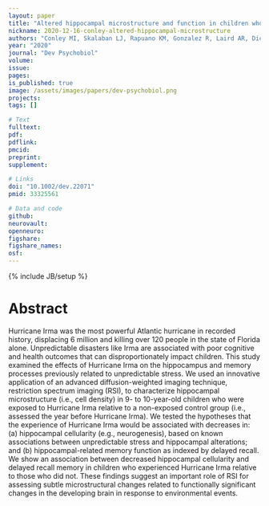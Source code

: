 ```yaml
---
layout: paper
title: "Altered hippocampal microstructure and function in children who experienced Hurricane Irma"
nickname: 2020-12-16-conley-altered-hippocampal-microstructure
authors: "Conley MI, Skalaban LJ, Rapuano KM, Gonzalez R, Laird AR, Dick AS, Sutherland MT, Watts R, Casey BJ"
year: "2020"
journal: "Dev Psychobiol"
volume: 
issue: 
pages: 
is_published: true
image: /assets/images/papers/dev-psychobiol.png
projects:
tags: []

# Text
fulltext:
pdf:
pdflink:
pmcid: 
preprint:
supplement:

# Links
doi: "10.1002/dev.22071"
pmid: 33325561

# Data and code
github:
neurovault:
openneuro:
figshare:
figshare_names:
osf:
---
```

{% include JB/setup %}

# Abstract

Hurricane Irma was the most powerful Atlantic hurricane in recorded history, displacing 6 million and killing over 120 people in the state of Florida alone. Unpredictable disasters like Irma are associated with poor cognitive and health outcomes that can disproportionately impact children. This study examined the effects of Hurricane Irma on the hippocampus and memory processes previously related to unpredictable stress. We used an innovative application of an advanced diffusion-weighted imaging technique, restriction spectrum imaging (RSI), to characterize hippocampal microstructure (i.e., cell density) in 9- to 10-year-old children who were exposed to Hurricane Irma relative to a non-exposed control group (i.e., assessed the year before Hurricane Irma). We tested the hypotheses that the experience of Hurricane Irma would be associated with decreases in: (a) hippocampal cellularity (e.g., neurogenesis), based on known associations between unpredictable stress and hippocampal alterations; and (b) hippocampal-related memory function as indexed by delayed recall. We show an association between decreased hippocampal cellularity and delayed recall memory in children who experienced Hurricane Irma relative to those who did not. These findings suggest an important role of RSI for assessing subtle microstructural changes related to functionally significant changes in the developing brain in response to environmental events.
